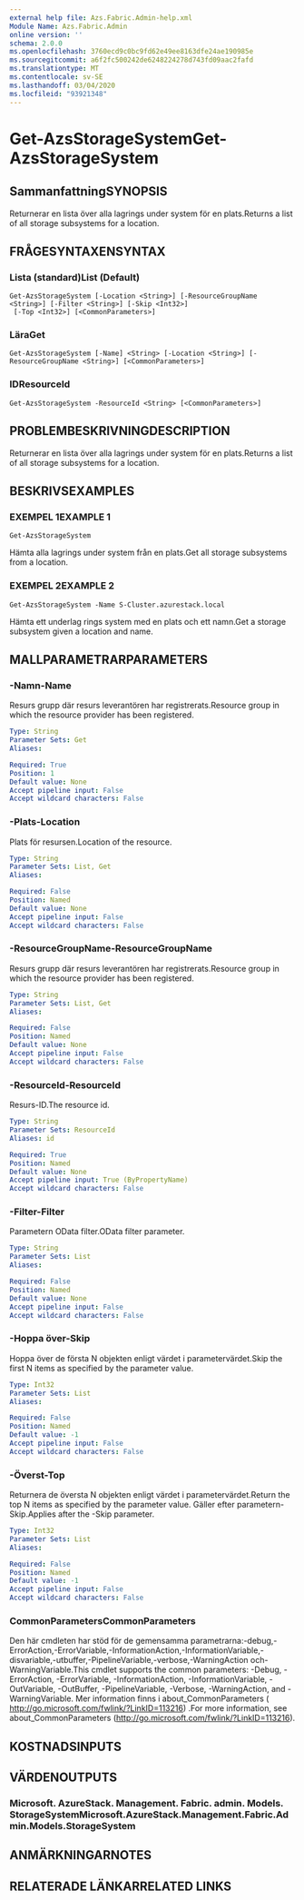 ```yaml
---
external help file: Azs.Fabric.Admin-help.xml
Module Name: Azs.Fabric.Admin
online version: ''
schema: 2.0.0
ms.openlocfilehash: 3760ecd9c0bc9fd62e49ee8163dfe24ae190985e
ms.sourcegitcommit: a6f2fc500242de6248224278d743fd09aac2fafd
ms.translationtype: MT
ms.contentlocale: sv-SE
ms.lasthandoff: 03/04/2020
ms.locfileid: "93921348"
---
```

# <span data-ttu-id="1d09d-101">Get-AzsStorageSystem</span><span class="sxs-lookup"><span data-stu-id="1d09d-101">Get-AzsStorageSystem</span></span>

## <span data-ttu-id="1d09d-102">Sammanfattning</span><span class="sxs-lookup"><span data-stu-id="1d09d-102">SYNOPSIS</span></span>
<span data-ttu-id="1d09d-103">Returnerar en lista över alla lagrings under system för en plats.</span><span class="sxs-lookup"><span data-stu-id="1d09d-103">Returns a list of all storage subsystems for a location.</span></span>

## <span data-ttu-id="1d09d-104">FRÅGESYNTAXEN</span><span class="sxs-lookup"><span data-stu-id="1d09d-104">SYNTAX</span></span>

### <span data-ttu-id="1d09d-105">Lista (standard)</span><span class="sxs-lookup"><span data-stu-id="1d09d-105">List (Default)</span></span>
```
Get-AzsStorageSystem [-Location <String>] [-ResourceGroupName <String>] [-Filter <String>] [-Skip <Int32>]
 [-Top <Int32>] [<CommonParameters>]
```

### <span data-ttu-id="1d09d-106">Lära</span><span class="sxs-lookup"><span data-stu-id="1d09d-106">Get</span></span>
```
Get-AzsStorageSystem [-Name] <String> [-Location <String>] [-ResourceGroupName <String>] [<CommonParameters>]
```

### <span data-ttu-id="1d09d-107">ID</span><span class="sxs-lookup"><span data-stu-id="1d09d-107">ResourceId</span></span>
```
Get-AzsStorageSystem -ResourceId <String> [<CommonParameters>]
```

## <span data-ttu-id="1d09d-108">PROBLEMBESKRIVNING</span><span class="sxs-lookup"><span data-stu-id="1d09d-108">DESCRIPTION</span></span>
<span data-ttu-id="1d09d-109">Returnerar en lista över alla lagrings under system för en plats.</span><span class="sxs-lookup"><span data-stu-id="1d09d-109">Returns a list of all storage subsystems for a location.</span></span>

## <span data-ttu-id="1d09d-110">BESKRIVS</span><span class="sxs-lookup"><span data-stu-id="1d09d-110">EXAMPLES</span></span>

### <span data-ttu-id="1d09d-111">EXEMPEL 1</span><span class="sxs-lookup"><span data-stu-id="1d09d-111">EXAMPLE 1</span></span>
```
Get-AzsStorageSystem
```

<span data-ttu-id="1d09d-112">Hämta alla lagrings under system från en plats.</span><span class="sxs-lookup"><span data-stu-id="1d09d-112">Get all storage subsystems from a location.</span></span>

### <span data-ttu-id="1d09d-113">EXEMPEL 2</span><span class="sxs-lookup"><span data-stu-id="1d09d-113">EXAMPLE 2</span></span>
```
Get-AzsStorageSystem -Name S-Cluster.azurestack.local
```

<span data-ttu-id="1d09d-114">Hämta ett underlag rings system med en plats och ett namn.</span><span class="sxs-lookup"><span data-stu-id="1d09d-114">Get a storage subsystem given a location and name.</span></span>

## <span data-ttu-id="1d09d-115">MALLPARAMETRAR</span><span class="sxs-lookup"><span data-stu-id="1d09d-115">PARAMETERS</span></span>

### <span data-ttu-id="1d09d-116">-Namn</span><span class="sxs-lookup"><span data-stu-id="1d09d-116">-Name</span></span>
<span data-ttu-id="1d09d-117">Resurs grupp där resurs leverantören har registrerats.</span><span class="sxs-lookup"><span data-stu-id="1d09d-117">Resource group in which the resource provider has been registered.</span></span>

```yaml
Type: String
Parameter Sets: Get
Aliases:

Required: True
Position: 1
Default value: None
Accept pipeline input: False
Accept wildcard characters: False
```

### <span data-ttu-id="1d09d-118">-Plats</span><span class="sxs-lookup"><span data-stu-id="1d09d-118">-Location</span></span>
<span data-ttu-id="1d09d-119">Plats för resursen.</span><span class="sxs-lookup"><span data-stu-id="1d09d-119">Location of the resource.</span></span>

```yaml
Type: String
Parameter Sets: List, Get
Aliases:

Required: False
Position: Named
Default value: None
Accept pipeline input: False
Accept wildcard characters: False
```

### <span data-ttu-id="1d09d-120">-ResourceGroupName</span><span class="sxs-lookup"><span data-stu-id="1d09d-120">-ResourceGroupName</span></span>
<span data-ttu-id="1d09d-121">Resurs grupp där resurs leverantören har registrerats.</span><span class="sxs-lookup"><span data-stu-id="1d09d-121">Resource group in which the resource provider has been registered.</span></span>

```yaml
Type: String
Parameter Sets: List, Get
Aliases:

Required: False
Position: Named
Default value: None
Accept pipeline input: False
Accept wildcard characters: False
```

### <span data-ttu-id="1d09d-122">-ResourceId</span><span class="sxs-lookup"><span data-stu-id="1d09d-122">-ResourceId</span></span>
<span data-ttu-id="1d09d-123">Resurs-ID.</span><span class="sxs-lookup"><span data-stu-id="1d09d-123">The resource id.</span></span>

```yaml
Type: String
Parameter Sets: ResourceId
Aliases: id

Required: True
Position: Named
Default value: None
Accept pipeline input: True (ByPropertyName)
Accept wildcard characters: False
```

### <span data-ttu-id="1d09d-124">-Filter</span><span class="sxs-lookup"><span data-stu-id="1d09d-124">-Filter</span></span>
<span data-ttu-id="1d09d-125">Parametern OData filter.</span><span class="sxs-lookup"><span data-stu-id="1d09d-125">OData filter parameter.</span></span>

```yaml
Type: String
Parameter Sets: List
Aliases:

Required: False
Position: Named
Default value: None
Accept pipeline input: False
Accept wildcard characters: False
```

### <span data-ttu-id="1d09d-126">-Hoppa över</span><span class="sxs-lookup"><span data-stu-id="1d09d-126">-Skip</span></span>
<span data-ttu-id="1d09d-127">Hoppa över de första N objekten enligt värdet i parametervärdet.</span><span class="sxs-lookup"><span data-stu-id="1d09d-127">Skip the first N items as specified by the parameter value.</span></span>

```yaml
Type: Int32
Parameter Sets: List
Aliases:

Required: False
Position: Named
Default value: -1
Accept pipeline input: False
Accept wildcard characters: False
```

### <span data-ttu-id="1d09d-128">-Överst</span><span class="sxs-lookup"><span data-stu-id="1d09d-128">-Top</span></span>
<span data-ttu-id="1d09d-129">Returnera de översta N objekten enligt värdet i parametervärdet.</span><span class="sxs-lookup"><span data-stu-id="1d09d-129">Return the top N items as specified by the parameter value.</span></span>
<span data-ttu-id="1d09d-130">Gäller efter parametern-Skip.</span><span class="sxs-lookup"><span data-stu-id="1d09d-130">Applies after the -Skip parameter.</span></span>

```yaml
Type: Int32
Parameter Sets: List
Aliases:

Required: False
Position: Named
Default value: -1
Accept pipeline input: False
Accept wildcard characters: False
```

### <span data-ttu-id="1d09d-131">CommonParameters</span><span class="sxs-lookup"><span data-stu-id="1d09d-131">CommonParameters</span></span>
<span data-ttu-id="1d09d-132">Den här cmdleten har stöd för de gemensamma parametrarna:-debug,-ErrorAction,-ErrorVariable,-InformationAction,-InformationVariable,-disvariable,-utbuffer,-PipelineVariable,-verbose,-WarningAction och-WarningVariable.</span><span class="sxs-lookup"><span data-stu-id="1d09d-132">This cmdlet supports the common parameters: -Debug, -ErrorAction, -ErrorVariable, -InformationAction, -InformationVariable, -OutVariable, -OutBuffer, -PipelineVariable, -Verbose, -WarningAction, and -WarningVariable.</span></span> <span data-ttu-id="1d09d-133">Mer information finns i about_CommonParameters ( http://go.microsoft.com/fwlink/?LinkID=113216) .</span><span class="sxs-lookup"><span data-stu-id="1d09d-133">For more information, see about_CommonParameters (http://go.microsoft.com/fwlink/?LinkID=113216).</span></span>

## <span data-ttu-id="1d09d-134">KOSTNADS</span><span class="sxs-lookup"><span data-stu-id="1d09d-134">INPUTS</span></span>

## <span data-ttu-id="1d09d-135">VÄRDEN</span><span class="sxs-lookup"><span data-stu-id="1d09d-135">OUTPUTS</span></span>

### <span data-ttu-id="1d09d-136">Microsoft. AzureStack. Management. Fabric. admin. Models. StorageSystem</span><span class="sxs-lookup"><span data-stu-id="1d09d-136">Microsoft.AzureStack.Management.Fabric.Admin.Models.StorageSystem</span></span>

## <span data-ttu-id="1d09d-137">ANMÄRKNINGAR</span><span class="sxs-lookup"><span data-stu-id="1d09d-137">NOTES</span></span>

## <span data-ttu-id="1d09d-138">RELATERADE LÄNKAR</span><span class="sxs-lookup"><span data-stu-id="1d09d-138">RELATED LINKS</span></span>
